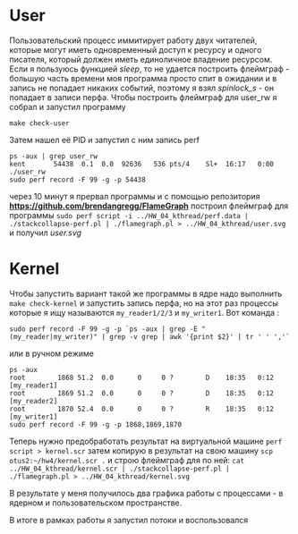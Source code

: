 
# User
Пользовательский процесс иммитирует работу двух читателей, которые могут иметь одновременный доступ к ресурсу и одного писателя, который должен иметь единоличное владение ресурсом. Если я пользуюсь функцией *sleep*, то не удается построить флеймграф - большую часть времени моя программа просто спит в ожидании и в запись не попадает никаких событий, поэтому я взял *spinlock_s* - он попадает в записи перфа.
Чтобы построить флеймграф для user_rw я собрал и запустил программу
```
make check-user
```
Затем нашел её PID и запустил с ним запись perf
```
ps -aux | grep user_rw
kent       54438  0.1  0.0  92636   536 pts/4    Sl+  16:17   0:00 ./user_rw
sudo perf record -F 99 -g -p 54438
```
через 10 минут я прервал программы и с помощью репозитория **https://github.com/brendangregg/FlameGraph** построил флеймграф для программы
`sudo perf script -i ../HW_04_kthread/perf.data | ./stackcollapse-perf.pl | ./flamegraph.pl > ../HW_04_kthread/user.svg`
и получил *user.svg* 

# Kernel
Чтобы запустить вариант такой же программы в ядре надо выполнить `make check-kernel` и запустить запись перфа, но на этот раз процессы которые я ищу называются `my_reader1/2/3` и `my_writer1`. Вот команда :
```
sudo perf record -F 99 -g -p `ps -aux | grep -E "(my_reader|my_writer)" | grep -v grep | awk '{print $2}' | tr ' ' ','`
```
или в ручном режиме
```
ps -aux
root        1868 51.2  0.0      0     0 ?        D    18:35   0:12 [my_reader1]
root        1869 51.2  0.0      0     0 ?        D    18:35   0:12 [my_reader2]
root        1870 52.4  0.0      0     0 ?        R    18:35   0:12 [my_writer1]
sudo perf record -F 99 -g -p 1868,1869,1870
```
Теперь нужно предобработать результат на виртуальной машине
`perf script > kernel.scr`
 затем копирую в результат на свою машину
`scp otus2:~/hw4/kernel.scr .`
и строю флеймграф для по ней:
`cat ../HW_04_kthread/kernel.scr | ./stackcollapse-perf.pl | ./flamegraph.pl > ../HW_04_kthread/kernel.svg`

В результате у меня получилось два графика работы с процессами - в ядерном и пользовательском пространстве.

В итоге в рамках работы я запустил потоки и воспользовался 